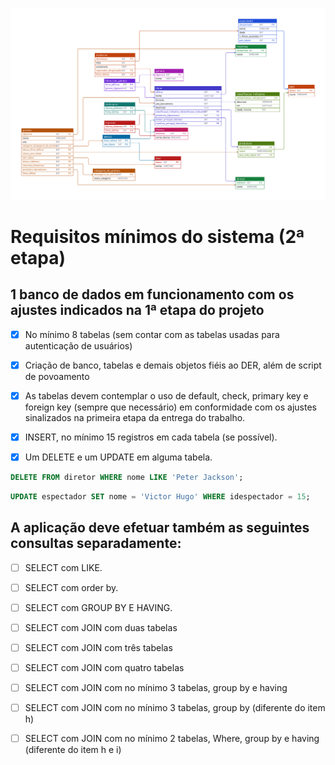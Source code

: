 ![](bdSQL.svg)

# Requisitos mínimos do sistema (2ª etapa) 

## 1 banco de dados em funcionamento com os ajustes indicados na 1ª etapa do projeto 

- [X] No mínimo 8 tabelas (sem contar com as tabelas usadas para autenticação de usuários) 

- [X] Criação de banco, tabelas e demais objetos fiéis ao DER, além de script de povoamento 
    
- [X] As tabelas devem contemplar o uso de default, check, primary key e foreign key (sempre que necessário) em conformidade com os ajustes sinalizados na primeira etapa da entrega do trabalho. 

- [X] INSERT, no mínimo 15 registros em cada tabela (se possível). 

- [X] Um DELETE e um UPDATE em alguma tabela. 

```sql
DELETE FROM diretor WHERE nome LIKE 'Peter Jackson';
```

```sql
UPDATE espectador SET nome = 'Victor Hugo' WHERE idespectador = 15;
```

## A aplicação deve efetuar também as seguintes consultas separadamente:  

- [ ] SELECT com LIKE. 

- [ ] SELECT com order by. 

- [ ] SELECT com GROUP BY E HAVING. 

- [ ] SELECT com JOIN com duas tabelas 

- [ ] SELECT com JOIN com três tabelas 

- [ ] SELECT com JOIN com quatro tabelas 

- [ ] SELECT com JOIN com no mínimo 3 tabelas, group by e having 

- [ ] SELECT com JOIN com no mínimo 3 tabelas, group by (diferente do item h) 

- [ ] SELECT com JOIN com no mínimo 2 tabelas, Where, group by e having (diferente do item h e i) 

